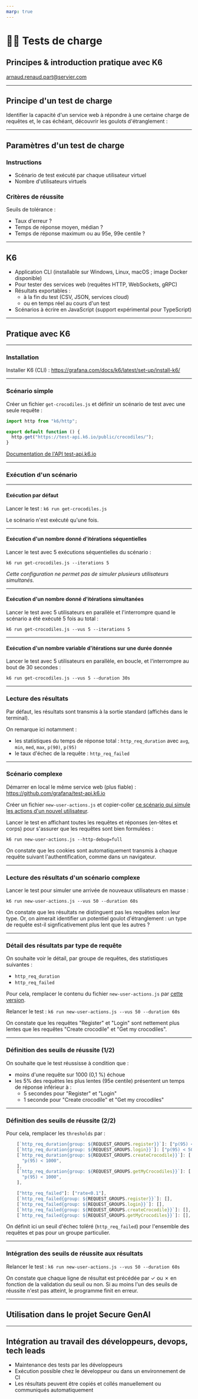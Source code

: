 ```yaml
---
marp: true
---
```


# 🏋️‍♂️ Tests de charge

## Principes & introduction pratique avec K6

[arnaud.renaud.part@servier.com](mailto:arnaud.renaud.part@servier.com)

---

## Principe d'un test de charge

Identifier la capacité d'un service web à répondre à une certaine charge de requêtes et, le cas échéant, découvrir les goulots d'étranglement :

---

## Paramètres d'un test de charge

### Instructions

- Scénario de test exécuté par chaque utilisateur virtuel
- Nombre d'utilisateurs virtuels

### Critères de réussite

Seuils de tolérance :

- Taux d'erreur ?
- Temps de réponse moyen, médian ?
- Temps de réponse maximum ou au 95e, 99e centile ?

<!-- Contrairement aux tests fonctionnels, la notion de réussite n'est pas binaire -->

---

## K6

- Application CLI (installable sur Windows, Linux, macOS ; image Docker disponible)
- Pour tester des services web (requêtes HTTP, WebSockets, gRPC)
- Résultats exportables :
  - à la fin du test (CSV, JSON, services cloud)
  - ou en temps réel au cours d'un test
- Scénarios à écrire en JavaScript (support expérimental pour TypeScript)

<!-- C'est pour cette dernière raison que j'ai choisi K6 pour notre base de code en TS, afin que les développeurs puissent lire et écrire les tests de charge -->

---

## Pratique avec K6

---

### Installation

Installer K6 (CLI) : https://grafana.com/docs/k6/latest/set-up/install-k6/

---

### Scénario simple

Créer un fichier `get-crocodiles.js` et définir un scénario de test avec une seule requête :

```js
import http from "k6/http";

export default function () {
  http.get("https://test-api.k6.io/public/crocodiles/");
}
```

[Documentation de l'API test-api.k6.io](https://test-api.k6.io)

---

### Exécution d'un scénario

---

#### Exécution par défaut

Lancer le test : `k6 run get-crocodiles.js`

Le scénario n'est exécuté qu'une fois.

---

#### Exécution d'un nombre donné d'itérations séquentielles

Lancer le test avec 5 exécutions séquentielles du scénario :

`k6 run get-crocodiles.js --iterations 5`

_Cette configuration ne permet pas de simuler plusieurs utilisateurs simultanés._

---

#### Exécution d'un nombre donné d'itérations simultanées

Lancer le test avec 5 utilisateurs en parallèle et l'interrompre quand le scénario a été exécuté 5 fois au total :

`k6 run get-crocodiles.js --vus 5 --iterations 5`

---

#### Exécution d'un nombre variable d'itérations sur une durée donnée

Lancer le test avec 5 utilisateurs en parallèle, en boucle, et l'interrompre au bout de 30 secondes :

`k6 run get-crocodiles.js --vus 5 --duration 30s`

---

### Lecture des résultats

Par défaut, les résultats sont transmis à la sortie standard (affichés dans le terminal).

On remarque ici notamment :

- les statistiques du temps de réponse total : `http_req_duration` avec `avg`, `min`, `med`, `max`, `p(90)`, `p(95)`
- le taux d'échec de la requête : `http_req_failed`

---

### Scénario complexe

Démarrer en local le même service web (plus fiable) : https://github.com/grafana/test-api.k6.io

Créer un fichier `new-user-actions.js` et copier-coller [ce scénario qui simule les actions d'un nouvel utilisateur](https://raw.githubusercontent.com/arnaudrenaud/articles-cheatsheets-courses/d73c5798e78b69ce36efa2f8cfd954a31fa33a41/courses/slide-decks/tests-de-charge/new-user-actions.js).

Lancer le test en affichant toutes les requêtes et réponses (en-têtes et corps) pour s'assurer que les requêtes sont bien formulées :

`k6 run new-user-actions.js --http-debug=full`

On constate que les cookies sont automatiquement transmis à chaque requête suivant l'authentification, comme dans un navigateur.

---

### Lecture des résultats d'un scénario complexe

Lancer le test pour simuler une arrivée de nouveaux utilisateurs en masse :

`k6 run new-user-actions.js --vus 50 --duration 60s`

On constate que les résultats ne distinguent pas les requêtes selon leur type.
Or, on aimerait identifier un potentiel goulot d'étranglement : un type de requête est-il signficativement plus lent que les autres ?

---

### Détail des résultats par type de requête

On souhaite voir le détail, par groupe de requêtes, des statistiques suivantes :

- `http_req_duration`
- `http_req_failed`

Pour cela, remplacer le contenu du fichier `new-user-actions.js` par [cette version](https://raw.githubusercontent.com/arnaudrenaud/articles-cheatsheets-courses/cc9a8ded39e5f5413ccb109638dac2b9b59bbc5d/courses/slide-decks/tests-de-charge/new-user-actions.js).

Relancer le test :
`k6 run new-user-actions.js --vus 50 --duration 60s`

On constate que les requêtes "Register" et "Login" sont nettement plus lentes que les requêtes "Create crocodile" et "Get my crocodiles".

---

### Définition des seuils de réussite (1/2)

On souhaite que le test réussisse à condition que :

- moins d'une requête sur 1000 (0,1 %) échoue
- les 5% des requêtes les plus lentes (95e centile) présentent un temps de réponse inférieur à :
  - 5 secondes pour "Register" et "Login"
  - 1 seconde pour "Create crocodile" et "Get my crocodiles"

---

### Définition des seuils de réussite (2/2)

Pour cela, remplacer les `thresholds` par :

```js
    [`http_req_duration{group: ${REQUEST_GROUPS.register}}`]: ["p(95) < 5000"],
    [`http_req_duration{group: ${REQUEST_GROUPS.login}}`]: ["p(95) < 5000"],
    [`http_req_duration{group: ${REQUEST_GROUPS.createCrocodile}}`]: [
      "p(95) < 1000",
    ],
    [`http_req_duration{group: ${REQUEST_GROUPS.getMyCrocodiles}}`]: [
      "p(95) < 1000",
    ],

    ["http_req_failed"]: ["rate<0.1"],
    [`http_req_failed{group: ${REQUEST_GROUPS.register}}`]: [],
    [`http_req_failed{group: ${REQUEST_GROUPS.login}}`]: [],
    [`http_req_failed{group: ${REQUEST_GROUPS.createCrocodile}}`]: [],
    [`http_req_failed{group: ${REQUEST_GROUPS.getMyCrocodiles}}`]: [],
```

On définit ici un seuil d'échec toléré (`http_req_failed`) pour l'ensemble des requêtes et pas pour un groupe particulier.

---

### Intégration des seuils de réussite aux résultats

Relancer le test :
`k6 run new-user-actions.js --vus 50 --duration 60s`

On constate que chaque ligne de résultat est précédée par ✓ ou ✗ en fonction de la validation du seuil ou non.
Si au moins l'un des seuils de réussite n'est pas atteint, le programme finit en erreur.

---

## Utilisation dans le projet Secure GenAI

---

## Intégration au travail des développeurs, devops, tech leads

- Maintenance des tests par les développeurs
- Exécution possible chez le développeur ou dans un environnement de CI
- Les résultats peuvent être copiés et collés manuellement ou communiqués automatiquement
